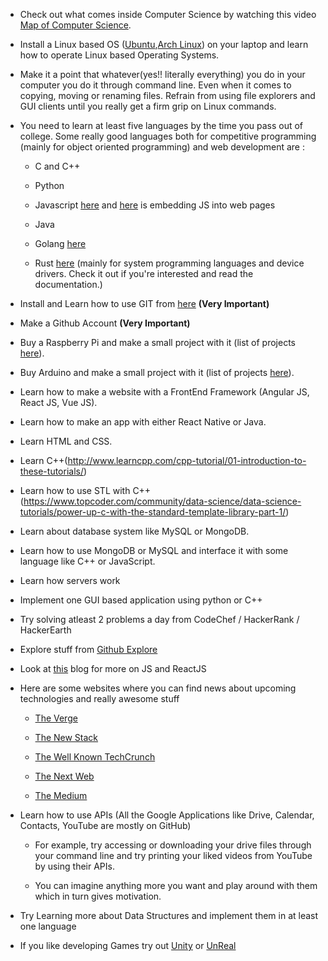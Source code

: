 * Check out what comes inside Computer Science by watching this video [Map of Computer Science](https://youtu.be/SzJ46YA_RaA).

* Install a Linux based OS ([Ubuntu](https://www.ubuntu.com/desktop),[Arch Linux](https://www.archlinux.org/)) on your laptop and learn how to operate Linux based Operating Systems.

* Make it a point that whatever(yes!! literally everything) you do in your computer you do it through command line. Even when it comes to copying, moving or renaming files. Refrain from using file explorers and GUI clients until you really get a firm grip on Linux commands.

* You need to learn at least five languages by the time you pass out of college. Some really good languages both for competitive programming (mainly for object oriented programming) and web development are : 

  * C and C++

  * Python

  * Javascript [here](https://www.w3schools.com/js/default.asp) and [here](https://developer.mozilla.org/en-US/docs/Learn/Getting_started_with_the_web/JavaScript_basics) is embedding JS into web pages

  * Java

  * Golang [here](https://golang.org/)

  * Rust [here](https://www.rust-lang.org/en-US/) (mainly for system programming languages and device drivers. Check it out if you're interested and read the documentation.)


* Install and Learn how to use GIT from [here](https://git-scm.com/) **(Very Important)**

* Make a Github Account **(Very Important)**
  
* Buy a Raspberry Pi and make a small project with it (list of projects [here](https://circuitdigest.com/simple-raspberry-pi-projects-for-beginners)).

* Buy Arduino and make a small project with it (list of projects [here](https://www.meetup.com/Bend-Arduino-Group/messages/65762292/?_cookie-check=kTIC62wwRBcvcbzE)).

* Learn how to make a website with a FrontEnd Framework (Angular JS, React JS, Vue JS).

* Learn how to make an app with either React Native or Java.

* Learn HTML and CSS.

* Learn C++(http://www.learncpp.com/cpp-tutorial/01-introduction-to-these-tutorials/)

* Learn how to use STL with C++(https://www.topcoder.com/community/data-science/data-science-tutorials/power-up-c-with-the-standard-template-library-part-1/)

* Learn about database system like MySQL or MongoDB.

* Learn how to use MongoDB or MySQL and interface it with some language like C++ or JavaScript.

* Learn how servers work

* Implement one GUI based application using python or C++

* Try solving atleast 2 problems a day from CodeChef / HackerRank / HackerEarth

* Explore stuff from [Github Explore](https://github.com/explore)

* Look at [this](https://www.javascriptstuff.com/articles/) blog for more on JS and ReactJS

* Here are some websites where you can find news about upcoming technologies and really awesome stuff

  * [The Verge](https://www.theverge.com/)

  * [The New Stack](https://thenewstack.io/)

  * [The Well Known TechCrunch](https://techcrunch.com/)

  * [The Next Web](https://techcrunch.com/)

  * [The Medium](https://medium.com/topic/technology)

* Learn how to use APIs (All the Google Applications like Drive, Calendar, Contacts, YouTube are mostly on GitHub)

  * For example, try accessing or downloading your drive files through your command line and try printing your liked videos from YouTube by using their APIs. 

  * You can imagine anything more you want and play around with them which in turn gives motivation.
  
* Try Learning more about Data Structures and implement them in at least one language

* If you like developing Games try out [Unity](https://unity3d.com/learn/tutorials) or [UnReal](https://www.unrealengine.com/en-US/what-is-unreal-engine-4) 


